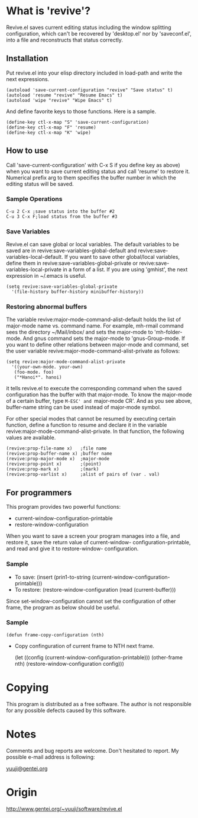 # What is 'revive'?

Revive.el  saves current editing  status including  the window
splitting   configuration,   which   can't   be   recovered   by
'desktop.el' nor by 'saveconf.el', into a file  and reconstructs
that status correctly.

## Installation

Put revive.el into your elisp  directory included in load-path
and write the next expressions.

    (autoload 'save-current-configuration "revive" "Save status" t)
    (autoload 'resume "revive" "Resume Emacs" t)
    (autoload 'wipe "revive" "Wipe Emacs" t)

And define favorite keys to those functions.  Here is a sample.

    (define-key ctl-x-map "S" 'save-current-configuration)
    (define-key ctl-x-map "F" 'resume)
    (define-key ctl-x-map "K" 'wipe)

## How to use

Call 'save-current-configuration' with C-x S if you define key as
above) when  you want to   save current editing status  and call
'resume' to restore it.  Numerical prefix  arg to them specifies
the buffer number in which the editing status will be saved.

### Sample Operations

    C-u 2 C-x ;save status into the buffer #2
    C-u 3 C-x F;load status from the buffer #3

### Save Variables

Revive.el can save global or local variables.  The default
variables to be saved are in revive:save-variables-global-default
and revive:save-variables-local-default.  If you want to save other
global/local variables, define them in
revive:save-variables-global-private or
revive:save-variables-local-private in a form of a list.  If you
are using 'gmhist', the next expression in ~/.emacs is useful.

    (setq revive:save-variables-global-private
      '(file-history buffer-history minibuffer-history))

### Restoring abnormal buffers

The variable revive:major-mode-command-alist-default holds the
list of  major-mode  name  vs.   command  name.   For  example,
mh-rmail  command sees the directory ~/Mail/inbox/ and sets  the
major-mode  to  'mh-folder-mode.   And  gnus  command  sets  the
major-mode to  'gnus-Group-mode.   If  you want to define  other
relations between major-mode and command,  set the user variable
revive:major-mode-command-alist-private as follows:

    (setq revive:major-mode-command-alist-private
	  '((your-own-mode. your-own)
	   (foo-mode. foo)
	   ("*Hanoi*". hanoi)

it tells revive.el to execute the corresponding command when the
saved configuration has the buffer with that major-mode. To know
the major-mode of a certain buffer, type `M-ESC' and `major-mode
CR'.   And as  you  see above, buffer-name  string  can be  used
instead of major-mode symbol.

For  other  special modes that  cannot be resumed by executing
certain function,  define a function to resume and declare it in
the  variable revive:major-mode-command-alist-private.  In  that
function, the following values are available.

    (revive:prop-file-name x)   ;file name
    (revive:prop-buffer-name x) ;buffer name
    (revive:prop-major-mode x)  ;major-mode
    (revive:prop-point x)       ;(point)
    (revive:prop-mark x)        ;(mark)
    (revive:prop-varlist x)     ;alist of pairs of (var . val)

## For programmers

This program provides two powerful functions:

 * current-window-configuration-printable
 * restore-window-configuration

When you want to save a screen your program manages into a file,
and  restore  it,  save  the  return  value  of  current-window-
configuration-printable, and read and give it to restore-window-
configuration.

### Sample
 * To save:
     (insert (prin1-to-string (current-window-configuration-printable)))
 * To restore:
     (restore-window-configuration (read (current-buffer)))

Since set-window-configuration cannot set the configuration of
other frame, the program as below should be useful.

### Sample

    (defun frame-copy-configuration (nth)

 * Copy confinguration of current frame to NTH next frame.

    (let ((config (current-window-configuration-printable)))
    (other-frame nth)
    (restore-window-configuration config)))

# Copying

This program is distributed as a free  software. The author is
not responsible  for  any  possible   defects   caused  by  this
software.

# Notes
Comments  and bug   reports  are welcome. Don't  hesitated  to
report.  My possible e-mail address is following:

 yuuji@gentei.org

# Origin
http://www.gentei.org/~yuuji/software/revive.el
